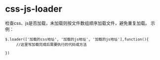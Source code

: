 # css-js-loader
检查css、js是否加载，未加载则按文件数组顺序加载文件，避免重复加载。
示例：
```
$.loader(['加载的css地址', '加载的js地址', '加载的js地址'],function(){
     //这里写加载完成后需要执行的代码或方法

})
```
